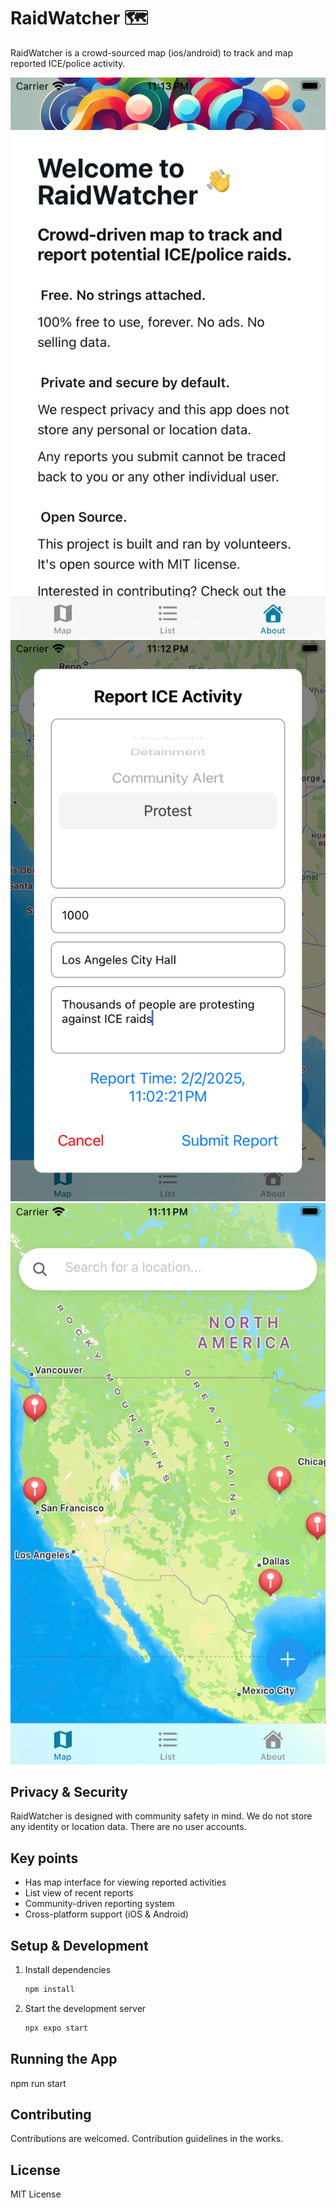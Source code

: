 # RaidWatcher 🗺️

RaidWatcher is a crowd-sourced map (ios/android) to track and map reported ICE/police activity.

![Screenshot 1](assets/images/app-about.png "App Screenshot 1")
![Screenshot 2](assets/images/app-report.png "App Screenshot 2")
![Screenshot 3](assets/images/app-map.png "App Screenshot 3")

## Privacy & Security

RaidWatcher is designed with community safety in mind. We do not store any identity or location data. There are no user accounts.

## Key points

- Has map interface for viewing reported activities
- List view of recent reports
- Community-driven reporting system
- Cross-platform support (iOS & Android)

## Setup & Development

1. Install dependencies

   ```bash
   npm install
   ```

2. Start the development server
   ```bash
   npx expo start
   ```

## Running the App

npm run start

## Contributing

Contributions are welcomed. Contribution guidelines in the works.

## License

MIT License
